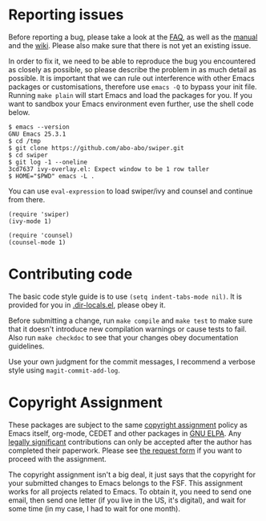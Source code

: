 # Reporting issues

Before reporting a bug, please take a look at the [FAQ](https://github.com/abo-abo/swiper/blob/master/README.md), as well as the [manual](http://oremacs.com/swiper/) and the [wiki](https://github.com/abo-abo/swiper/wiki). Please also make sure that there is not yet an existing issue.

In order to fix it, we need to be able to reproduce the bug you encountered as closely as possible, so please describe the problem in as much detail as possible. It is important that we can rule out interference with other Emacs packages or customisations, therefore use `emacs -Q` to bypass your init file. Running `make plain` will start Emacs and load the packages for you. If you want to sandbox your Emacs environment even further, use the shell code below.

```
$ emacs --version
GNU Emacs 25.3.1
$ cd /tmp
$ git clone https://github.com/abo-abo/swiper.git
$ cd swiper
$ git log -1 --oneline
3cd7637 ivy-overlay.el: Expect window to be 1 row taller
$ HOME="$PWD" emacs -L .
```

You can use `eval-expression` to load swiper/ivy and counsel and continue from there.

```
(require 'swiper)
(ivy-mode 1)

(require 'counsel)
(counsel-mode 1)
```

# Contributing code

The basic code style guide is to use `(setq indent-tabs-mode nil)`. It is provided for you in [.dir-locals.el](https://github.com/abo-abo/swiper/blob/master/.dir-locals.el), please obey it.

Before submitting a change, run `make compile` and `make test` to make sure that it doesn't introduce new compilation warnings or cause tests to fail. Also run `make checkdoc` to see that your changes obey documentation guidelines.

Use your own judgment for the commit messages, I recommend a verbose style using `magit-commit-add-log`.

# Copyright Assignment

These packages are subject to the same [copyright assignment](http://www.gnu.org/prep/maintain/html_node/Copyright-Papers.html) policy as Emacs itself, org-mode, CEDET and other packages in [GNU ELPA](http://elpa.gnu.org/packages/). Any [legally significant](http://www.gnu.org/prep/maintain/html_node/Legally-Significant.html#Legally-Significant) contributions can only be accepted after the author has completed their paperwork. Please see [the request form](http://git.savannah.gnu.org/cgit/gnulib.git/tree/doc/Copyright/request-assign.future) if you want to proceed with the assignment.

The copyright assignment isn't a big deal, it just says that the copyright for your submitted changes to Emacs belongs to the FSF. This assignment works for all projects related to Emacs. To obtain it, you need to send one email, then send one letter (if you live in the US, it's digital), and wait for some time (in my case, I had to wait for one month).
